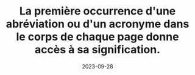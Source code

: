---
N: '5'
Rubrique: Contenus
title: La première occurrence d'une abréviation ou d'un acronyme dans le corps de chaque page donne accès à sa signification.
detail: La première occurrence d'une abréviation ou d'un acronyme dans le corps de chaque Document de Contenu (Content Document) donne accès à sa signification.
categories: [" Contenus"]
agrege: O4005-E004
opquast: '4005'
indiceebook: '4'
description: "Règle n° 004"
weight:  004
actif: '1'
layout: rules
date: 2023-09-28
tags: ["", ""]
objectif: ["", ""]
Meo: ""
Controle: ""
Auteur: ""
---